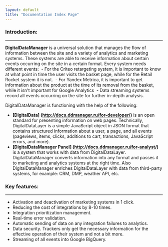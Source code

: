 ```yaml
---
layout: default
title: "Documentation Index Page"
---
```


### Introduction:
------
**DigitalDataManager** is a universal solution that manages the flow of information between the site and a variety of analytics and marketing systems. These systems are able to receive information about certain events occurring on the site in a certain format. Every system needs different events:
 - For the Criteo retargeting system, it is important to know at what point in time the user visits the basket page, while for the Retail Rocket system it is not.
 - For Yandex Metrica, it is important to get information about the product at the time of its removal from the basket, while it isn't important for Google Analytics
 - Data streaming systems record all events occurring on the site for further in-depth analysis.

DigitalDataManager is functioning with the help of the following:
- **[DigitalData] (http://docs.ddmanager.ru/for-developer/)** is an open standard for presenting information on web pages. Technically, DigitalDataLayer is a simple JavaScript object in JSON format that contains structured information about a user, a page, and all events (pageviews, items, clicks, additions to cart, transactions, JavaScript errors, and more).
- **[DigitalDataManager Panel] (http://docs.ddmanager.ru/for-analyst/)** is a system that works with data from DigitalDataLayer. DigitalDataManager converts information into any format and passes it to marketing and analytics systems at the right time. Also DigitalDataManager enriches DigitalDataLayer with data from third-party systems, for example: CRM, DMP, weather API, etc.

### Key features:
------
- Activation and deactivation of marketing systems in 1 click.
- Reducing the cost of integrations by 8-10 times.
- Integration prioritization management.
- Real-time error validation.
- Automatic sending of data on any integration failures to analytics.
- Data security. Trackers only get the necessary information for the effective operation of their system and not a bit more.
- Streaming of all events into Google BigQuery.